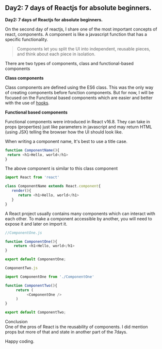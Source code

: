 ## Day2: 7 days of Reactjs for absolute beginners.

**Day2: 7 days of Reactjs for absolute beginners.**

On the second day of reactjs, I share one of the most important concepts of react, components. A component is like a javascript function that has a specific functionality.

> Components let you split the UI into independent, reusable pieces, and think about each piece in isolation.

There are two types of components, class and functional-based components

**Class components**

Class components are defined using the ES6 class. This was the only way of creating components before function components. But for now, I will be focused on the Functional based components which are easier and better with the use of [hooks](https://reactjs.org/docs/hooks-intro.html).

**Functional based components**

Functional components were introduced in React v16.8. They can take in props (properties) just like parameters in javascript and may return HTML (using JSX) telling the browser how the UI should look like.

When writing a component name, It's best to use a title case.

```js
function ComponentName(){  
 return <h1>Hello, world</h1>  
}
```

The above component is similar to this class component

```js
import React from 'react'

class ComponentName extends React.component{  
   render(){  
      return <h1>Hello, world</h1>  
   }  
}
```

A React project usually contains many components which can interact with each other. To make a component accessible by another, you will need to expose it and later on import it.

```js
//ComponentOne.js

function ComponentOne(){  
    return <h1>Hello, world</h1>  
}

export default ComponentOne;
```

```js
ComponentTwo.js

import ComponentOne from './ComponentOne'

function ComponentTwo(){  
     return (  
          <ComponentOne />  
     )  
}

export default ComponentTwo;
```

Conclusion   
One of the pros of React is the reusability of components. I did mention props but more of that and state in another part of the 7days.

Happy coding.
